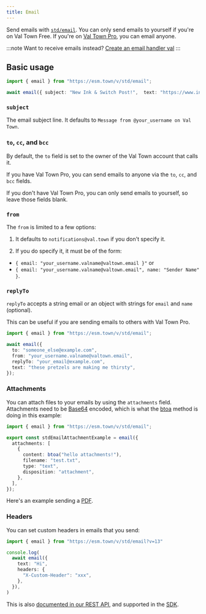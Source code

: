 ```yaml
---
title: Email
---
```


Send emails with [`std/email`](https://www.val.town/v/std/email). You can only send emails to yourself if you're on Val Town Free. If you're on [Val Town Pro](https://www.val.town/pricing), you can email anyone.

:::note
Want to receive emails instead? [Create an email handler val](/types/email/)
:::

## Basic usage

```ts title="Example" val
import { email } from "https://esm.town/v/std/email";

await email({ subject: "New Ink & Switch Post!",  text: "https://www.inkandswitch.com/embark/" });
```

### `subject`

The email subject line. It defaults to `Message from @your_username on Val Town`.

### `to`, `cc`, and `bcc`

By default, the `to` field is set to the owner of the Val Town account that calls it.

If you have Val Town Pro, you can send emails to anyone via the `to`, `cc`, and `bcc` fields.

If you don't have Val Town Pro, you can only send emails to yourself, so leave those fields blank.

### `from`

The `from` is limited to a few options:

1. It defaults to `notifications@val.town` if you don't specify it.

2. If you do specify it, it must be of the form:
  - `{ email: "your_username.valname@valtown.email }"` or
  - `{ email: "your_username.valname@valtown.email", name: "Sender Name" }`.

### `replyTo`

`replyTo` accepts a string email or an object with strings for `email` and `name` (optional).

This can be useful if you are sending emails to others with Val Town Pro.

```ts title="replyTo" val
import { email } from "https://esm.town/v/std/email";

await email({
  to: "someone_else@example.com",
  from: "your_username.valname@valtown.email",
  replyTo: "your_email@example.com",
  text: "these pretzels are making me thirsty",
});
```

### Attachments

You can attach files to your emails by using the `attachments` field.
Attachments need to be [Base64](https://en.wikipedia.org/wiki/Base64) encoded,
which is what the [btoa](https://developer.mozilla.org/en-US/docs/Web/API/btoa)
method is doing in this example:

```ts title="Attachments example" val
import { email } from "https://esm.town/v/std/email";

export const stdEmailAttachmentExample = email({
  attachments: [
    {
      content: btoa("hello attachments!"),
      filename: "test.txt",
      type: "text",
      disposition: "attachment",
    },
  ],
});
```

Here's an example sending a [PDF](https://www.val.town/v/stevekrouse/sendPDF).

### Headers

You can set custom headers in emails that you send:

```ts title="Custom headers example" val
import { email } from "https://esm.town/v/std/email?v=13"

console.log(
  await email({
    text: "Hi",
    headers: {
      "X-Custom-Header": "xxx",
    },
  }),
)
```

This is also [documented in our REST API](https://docs.val.town/openapi#/tag/emails/POST/v1/email), and supported in the [SDK](https://docs.val.town/api/sdk/). 
